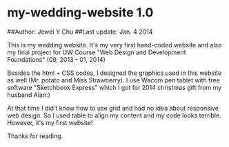 # my-wedding-website 1.0
##Author: Jewel Y Chu 
##Last update: Jan. 4 2014

This is my wedding website. It's my very first hand-coded website and also my final project for UW Course "Web Design and Development Foundations" (09, 2013 - 01, 2014)

Besides the html + CSS codes, I designed the graphics used in this website as well (Mr. potato and Miss Strawberry). I use Wacom pen tablet with free software "Sketchbook Express" which I got for 2014 christmas gift from my husband Alan:) 

At that time I did't know how to use grid and had no idea about responsive web design. So I used table to align my content and my code looks terrible. However, it's my first website!



Thanks for reading.
